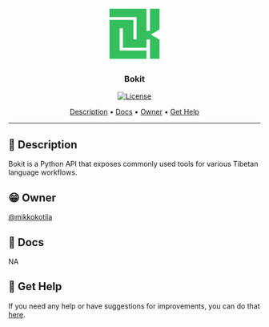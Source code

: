 <h1 align="center">
  <br>
  <a href="https://github.com/lopenling"><img src="https://raw.githubusercontent.com/lopenling/Home/main/assets/Lopenling-Logo-Icon.png" alt="Lopen Ling" width="100"></a>
  <br>
</h1>

<h3 align="center">Bokit</h3>

<p align="center">
  
  <a href="https://mirrors.creativecommons.org/presskit/buttons/88x31/png/by-sa.png">
    <img width=150px src="https://upload.wikimedia.org/wikipedia/commons/thumb/1/12/Cc-by-nc-sa_icon.svg/1280px-Cc-by-nc-sa_icon.svg.png" alt="License">
  </a>
</p>

<p align="center">
  <a href="#floppy_disk-description">Description</a> •
  <a href="#closed_book-docs">Docs</a> •
  <a href="#grin-owner">Owner</a> •
  <a href="#speech_balloon-get-help">Get Help</a>
</p>
<hr>

## :floppy_disk: Description

Bokit is a Python API that exposes commonly used tools for various Tibetan language workflows.

## :grin: Owner

[@mikkokotila](https://github.com/mikkokotila.com)

## :closed_book: Docs

NA

## :speech_balloon: Get Help

If you need any help or have suggestions for improvements, you can do that [here](issues/new).
